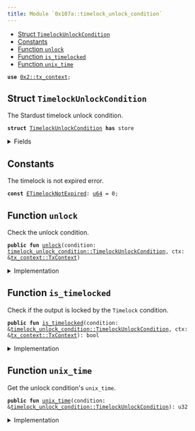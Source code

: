 ```yaml
---
title: Module `0x107a::timelock_unlock_condition`
---
```




-  [Struct `TimelockUnlockCondition`](#0x107a_timelock_unlock_condition_TimelockUnlockCondition)
-  [Constants](#@Constants_0)
-  [Function `unlock`](#0x107a_timelock_unlock_condition_unlock)
-  [Function `is_timelocked`](#0x107a_timelock_unlock_condition_is_timelocked)
-  [Function `unix_time`](#0x107a_timelock_unlock_condition_unix_time)


<pre><code><b>use</b> <a href="../iota-framework/tx_context.md#0x2_tx_context">0x2::tx_context</a>;
</code></pre>



<a name="0x107a_timelock_unlock_condition_TimelockUnlockCondition"></a>

## Struct `TimelockUnlockCondition`

The Stardust timelock unlock condition.


<pre><code><b>struct</b> <a href="timelock_unlock_condition.md#0x107a_timelock_unlock_condition_TimelockUnlockCondition">TimelockUnlockCondition</a> <b>has</b> store
</code></pre>



<details>
<summary>Fields</summary>


<dl>
<dt>
<code>unix_time: u32</code>
</dt>
<dd>
 The unix time (seconds since Unix epoch) starting from which the output can be consumed.
</dd>
</dl>


</details>

<a name="@Constants_0"></a>

## Constants


<a name="0x107a_timelock_unlock_condition_ETimelockNotExpired"></a>

The timelock is not expired error.


<pre><code><b>const</b> <a href="timelock_unlock_condition.md#0x107a_timelock_unlock_condition_ETimelockNotExpired">ETimelockNotExpired</a>: <a href="../move-stdlib/u64.md#0x1_u64">u64</a> = 0;
</code></pre>



<a name="0x107a_timelock_unlock_condition_unlock"></a>

## Function `unlock`

Check the unlock condition.


<pre><code><b>public</b> <b>fun</b> <a href="timelock_unlock_condition.md#0x107a_timelock_unlock_condition_unlock">unlock</a>(condition: <a href="timelock_unlock_condition.md#0x107a_timelock_unlock_condition_TimelockUnlockCondition">timelock_unlock_condition::TimelockUnlockCondition</a>, ctx: &<a href="../iota-framework/tx_context.md#0x2_tx_context_TxContext">tx_context::TxContext</a>)
</code></pre>



<details>
<summary>Implementation</summary>


<pre><code><b>public</b> <b>fun</b> <a href="timelock_unlock_condition.md#0x107a_timelock_unlock_condition_unlock">unlock</a>(condition: <a href="timelock_unlock_condition.md#0x107a_timelock_unlock_condition_TimelockUnlockCondition">TimelockUnlockCondition</a>, ctx: &TxContext) {
    <b>assert</b>!(!<a href="timelock_unlock_condition.md#0x107a_timelock_unlock_condition_is_timelocked">is_timelocked</a>(&condition, ctx), <a href="timelock_unlock_condition.md#0x107a_timelock_unlock_condition_ETimelockNotExpired">ETimelockNotExpired</a>);

    <b>let</b> <a href="timelock_unlock_condition.md#0x107a_timelock_unlock_condition_TimelockUnlockCondition">TimelockUnlockCondition</a> {
        unix_time: _,
    } = condition;
}
</code></pre>



</details>

<a name="0x107a_timelock_unlock_condition_is_timelocked"></a>

## Function `is_timelocked`

Check if the output is locked by the <code>Timelock</code> condition.


<pre><code><b>public</b> <b>fun</b> <a href="timelock_unlock_condition.md#0x107a_timelock_unlock_condition_is_timelocked">is_timelocked</a>(condition: &<a href="timelock_unlock_condition.md#0x107a_timelock_unlock_condition_TimelockUnlockCondition">timelock_unlock_condition::TimelockUnlockCondition</a>, ctx: &<a href="../iota-framework/tx_context.md#0x2_tx_context_TxContext">tx_context::TxContext</a>): bool
</code></pre>



<details>
<summary>Implementation</summary>


<pre><code><b>public</b> <b>fun</b> <a href="timelock_unlock_condition.md#0x107a_timelock_unlock_condition_is_timelocked">is_timelocked</a>(condition: &<a href="timelock_unlock_condition.md#0x107a_timelock_unlock_condition_TimelockUnlockCondition">TimelockUnlockCondition</a>, ctx: &TxContext): bool {
    condition.<a href="timelock_unlock_condition.md#0x107a_timelock_unlock_condition_unix_time">unix_time</a>() &gt; ((<a href="../iota-framework/tx_context.md#0x2_tx_context_epoch_timestamp_ms">tx_context::epoch_timestamp_ms</a>(ctx) / 1000) <b>as</b> u32)
}
</code></pre>



</details>

<a name="0x107a_timelock_unlock_condition_unix_time"></a>

## Function `unix_time`

Get the unlock condition's <code>unix_time</code>.


<pre><code><b>public</b> <b>fun</b> <a href="timelock_unlock_condition.md#0x107a_timelock_unlock_condition_unix_time">unix_time</a>(condition: &<a href="timelock_unlock_condition.md#0x107a_timelock_unlock_condition_TimelockUnlockCondition">timelock_unlock_condition::TimelockUnlockCondition</a>): u32
</code></pre>



<details>
<summary>Implementation</summary>


<pre><code><b>public</b> <b>fun</b> <a href="timelock_unlock_condition.md#0x107a_timelock_unlock_condition_unix_time">unix_time</a>(condition: &<a href="timelock_unlock_condition.md#0x107a_timelock_unlock_condition_TimelockUnlockCondition">TimelockUnlockCondition</a>): u32 {
    condition.unix_time
}
</code></pre>



</details>

